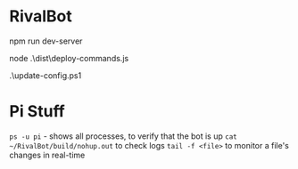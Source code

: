 # RivalBot
npm run dev-server

node .\dist\deploy-commands.js

.\update-config.ps1

# Pi Stuff

`ps -u pi` - shows all processes, to verify that the bot is up
`cat ~/RivalBot/build/nohup.out` to check logs
`tail -f <file>` to monitor a file's changes in real-time